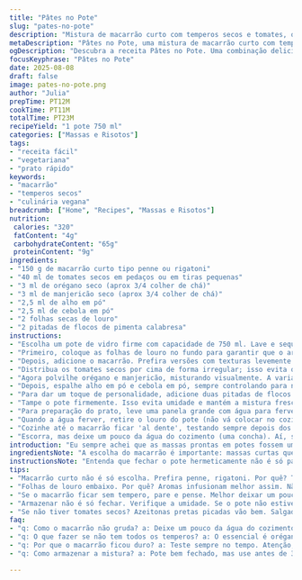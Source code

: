 ```yaml
---
title: "Pâtes no Pote"
slug: "pates-no-pote"
description: "Mistura de macarrão curto com temperos secos e tomates, organizada num pote de 750 ml. Inclui orégano, manjericão, alho, cebola em pó, folhas de louro e toque de pimenta. Receita vegetariana, vegana e livre de lactose, nozes e ovos. Adequada para preparo rápido, com método simples de empacotamento e cozimento posterior, ideal para presentear com instruções claras para o preparo final."
metaDescription: "Pâtes no Pote, uma mistura de macarrão curto com temperos e tomates. Ideal para um presente prático e saboroso."
ogDescription: "Descubra a receita Pâtes no Pote. Uma combinação deliciosa de macarrão e temperos, perfeita para um presente especial."
focusKeyphrase: "Pâtes no Pote"
date: 2025-08-08
draft: false
image: pates-no-pote.png
author: "Julia"
prepTime: PT12M
cookTime: PT11M
totalTime: PT23M
recipeYield: "1 pote 750 ml"
categories: ["Massas e Risotos"]
tags:
- "receita fácil"
- "vegetariana"
- "prato rápido"
keywords:
- "macarrão"
- "temperos secos"
- "culinária vegana"
breadcrumb: ["Home", "Recipes", "Massas e Risotos"]
nutrition: 
 calories: "320"
 fatContent: "4g"
 carbohydrateContent: "65g"
 proteinContent: "9g"
ingredients:
- "150 g de macarrão curto tipo penne ou rigatoni"
- "40 ml de tomates secos em pedaços ou em tiras pequenas"
- "3 ml de orégano seco (aprox 3/4 colher de chá)"
- "3 ml de manjericão seco (aprox 3/4 colher de chá)"
- "2,5 ml de alho em pó"
- "2,5 ml de cebola em pó"
- "2 folhas secas de louro"
- "2 pitadas de flocos de pimenta calabresa"
instructions:
- "Escolha um pote de vidro firme com capacidade de 750 ml. Lave e seque bem para evitar umidade."
- "Primeiro, coloque as folhas de louro no fundo para garantir que o aroma infunda com o tempo. Isso ajuda a liberar sabor durante o cozimento."
- "Depois, adicione o macarrão. Prefira versões com texturas levemente porosas para que os temperos se fixem melhor. Macarrão muito liso não segura bem o sabor."
- "Distribua os tomates secos por cima de forma irregular; isso evita que se concentrem num só ponto e que fiquem embolados ao cozinhar."
- "Agora polvilhe orégano e manjericão, misturando visualmente. A variação das ervas é crucial para um equilíbrio entre notas doces e terrosas."
- "Depois, espalhe alho em pó e cebola em pó, sempre controlando para não sobrecarregar a mistura, porque eles têm sabor forte e dominam fácil."
- "Para dar um toque de personalidade, adicione duas pitadas de flocos de pimenta calabresa, não mais. Quente no ponto certo, não ardido demais."
- "Tampe o pote firmemente. Isso evita umidade e mantém a mistura fresca, essencial para conservar os temperos até o uso."
- "Para preparação do prato, leve uma panela grande com água para ferver. Use umas 3x o volume de macarrão em água."
- "Quando a água ferver, retire o louro do pote (não vá colocar no cozimento, deixa amargo), despeje o conteúdo do pote direto na panela."
- "Cozinhe até o macarrão ficar 'al dente', testando sempre depois dos 9 minutos. Atenção ao som da fervura, diminua para médio-alto para evitar espalhar espuma."
- "Escorra, mas deixe um pouco da água do cozimento (uma concha). Aí, se quiser um toque especial, misture azeite extravirgem e uma colher de creme vegetal ou leite de castanhas, só para dar cremosidade sem lactose."
introduction: "Eu sempre achei que as massas prontas em potes fossem uma coisa meio mega básica, mas quando comecei a brincar com proporções, temperos e a organização do potinho, percebi que tem truque. Não é só despejar tudo junto e fechar. O segredo das folhas de louro no fundo, por exemplo, eleva o aroma final e evita aquele sabor grudado demais. Tomates secos, por sua vez, têm que estar picadinhos e bem distribuídos — empilhar só junto desaquece. Experimentar ervas em doses ajustadas me ensinou a nunca exagerar no alho, já que ele domina tudo, e misturar orégano e manjericão dá um balanço gostoso. A pimenta calabresa? Um toque, nada agressivo, só pra acordar a massa. A água do cozimento, quando deixada um pouco no prato, vira hidratante natural, aquele que faz a textura do molho ser uma coisa só com o macarrão. Tudo isso junto num pote virou presente aqui em casa."
ingredientsNote: "A escolha do macarrão é importante: massas curtas que seguram molho são melhores, tipo penne, rigatoni ou até fusilli. Evite macarrões muito lisinhos como spaghetti porque perdem tempero. Tomates secos podem ser substituídos por umas azeitonas pretas picadas, se quiser um toque salgado diferente. Em caso de falta de orégano, experimenta tomilho ou até uma pitada de erva-doce seca para dar um twist aromático inusitado. Manjericão pode virar hortelã em doses pequenas, para uma sensação refrescante. Sobre os temperos em pó, cuidado para guardar em local seco; se ficarem úmidos, perdem potência e criam grumos."
instructionsNote: "Entenda que fechar o pote hermeticamente não é só para armazenar, mas para prevenir que os aromas se percam e umidade entre, deixando a mistura pastosa. O segredo é abrir para cozinhar só quando a água estiver fervendo forte — aí o panela pompeando já garante que o macarrão cozinhe do jeito certo. Folhas de louro são para aromatizar; não podem ir para a panela: se ir, amarga bem rápido, o que estraga tudo. Teste o ponto do macarrão com dentes: tem que estar firme, não mole demais, mas sem resistência dura. Essa diferença sensorial salva na hora. Um truque que usei foi escorrer parcialmente e guardar uma concha de água do cozimento para umedecer o macarrão pronto, evitando que fique seco e grudado. Quis dar uma cremosidade com um fio de azeite e uma colher de creme vegetal — fica leve e não pesa."
tips:
- "Macarrão curto não é só escolha. Prefira penne, rigatoni. Por quê? Textura porosa ajuda tempero grudar. Evite lisos tipo espaguete. Eles não seguram sabor. Lembre-se da distribuição dos tomates secos. Quer que fiquem espalhados, não grudados."
- "Folhas de louro embaixo. Por quê? Aromas infusionam melhor assim. Não jogue no cozimento, amarga. E o macarrão, atenção ao ponto. Al dente é a meta, mas teste sempre depois dos 9 minutos. Escuta a fervura. Diminua o fogo se a espuma subir."
- "Se o macarrão ficar sem tempero, pare e pense. Melhor deixar um pouco da água do cozimento. Ajuda a misturar, não deixa seco. E o azeite? Um fio é o que precisa. Creme vegetal traz cremosidade leve."
- "Armazenar não é só fechar. Verifique a umidade. Se o pote não estiver bem selado, a mistura estraga. Para usar, aflore os sentidos. Olhe o macarrão, sinta a textura. Desperte os sabores. Cada camada que você fez leva para outra dimensão."
- "Se não tiver tomates secos? Azeitonas pretas picadas vão bem. Salgado dá outro sabor. E orégano tá em falta? Tome um risco. Tomilho ou erva-doce seca também servem. Ervas frescas, tente hortelã. Um toque refrescante sempre ajuda."
faq:
- "q: Como o macarrão não gruda? a: Deixe um pouco da água do cozimento, ajuda hidratando. Se escorredo demais, fica seco. Reserve a água antes de escorrer."
- "q: O que fazer se não tem todos os temperos? a: O essencial é orégano e manjericão. Se falta um, substitua por tomilho ou erva-doce. Misture no fundo."
- "q: Por que o macarrão ficou duro? a: Teste sempre no tempo. Atenção, fuja da pressa. Se cozinhar pouco, pode ficar duro. Siga com paciência e teste."
- "q: Como armazenar a mistura? a: Pote bem fechado, mas use antes de 3 meses. Umidade estraga tudo. Calor na despensa, melhor para ingredientes."

---
```


